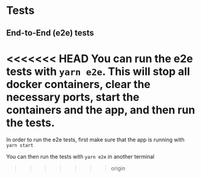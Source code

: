 # Tests

## End-to-End (e2e) tests

<<<<<<< HEAD
You can run the e2e tests with `yarn e2e`. This will stop all docker containers, clear the necessary ports, start the containers and the app, and then run the tests.
=======
In order to run the e2e tests, first make sure that the app is running with `yarn start`

You can then run the tests with `yarn e2e` in another terminal
>>>>>>> origin
